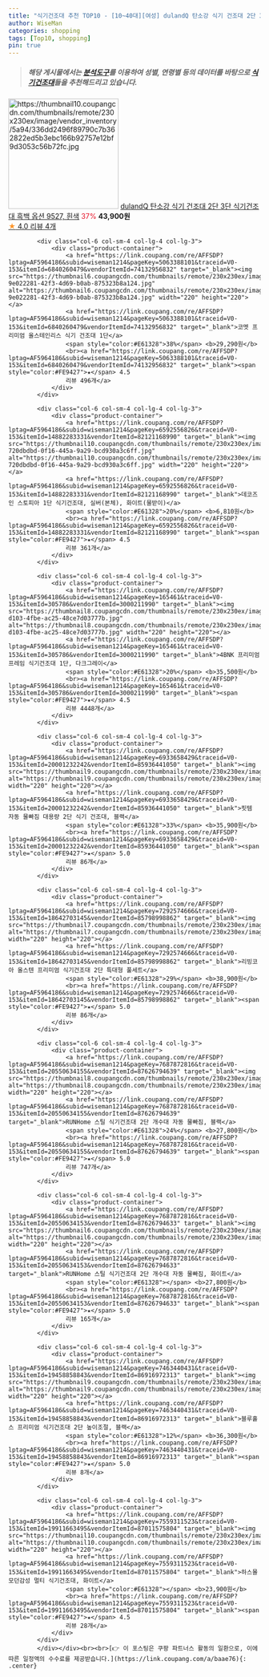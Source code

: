 ```yaml
---
title: "식기건조대 추천 TOP10 - [10~40대][여성] dulandQ 탄소강 식기 건조대 2단 3단 식기건조대 흑백 옵션 9527, 흰색"
author: WiseMan
categories: shopping
tags: [Top10, shopping]
pin: true
---
```


> ##### 해당 게시물에서는 [**분석도구**](https://itemscout.io/)를 이용하여 **성별**, **연령별** 등의 데이터를 바탕으로 [**식기건조대**](https://link.coupang.com/a/baae76)들을 추천해드리고 있습니다.
<div class="container"><div class="row">
            <div class="col-6 col-sm-4 col-lg-4 col-lg-3">
                <div class="product-container">
                    <a href="https://link.coupang.com/re/AFFSDP?lptag=AF5964186&subid=wiseman1214&pageKey=7674819970&traceid=V0-153&itemId=20483683355&vendorItemId=87599436253" target="_blank"><img src="https://thumbnail10.coupangcdn.com/thumbnails/remote/230x230ex/image/vendor_inventory/5a94/336dd2496f89790c7b362822ed5b3ebc166b92757e12bf9d3053c56b72fc.jpg" alt="https://thumbnail10.coupangcdn.com/thumbnails/remote/230x230ex/image/vendor_inventory/5a94/336dd2496f89790c7b362822ed5b3ebc166b92757e12bf9d3053c56b72fc.jpg" width="220" height="220"></a>
                    <a href="https://link.coupang.com/re/AFFSDP?lptag=AF5964186&subid=wiseman1214&pageKey=7674819970&traceid=V0-153&itemId=20483683355&vendorItemId=87599436253" target="_blank">dulandQ 탄소강 식기 건조대 2단 3단 식기건조대 흑백 옵션 9527, 흰색</a>
                    <span style="color:#E61328">37%</span> <b>43,900원</b>
                    <br><a href="https://link.coupang.com/re/AFFSDP?lptag=AF5964186&subid=wiseman1214&pageKey=7674819970&traceid=V0-153&itemId=20483683355&vendorItemId=87599436253" target="_blank"><span style="color:#FE9427">★</span> 4.0
                    리뷰 4개</a>
                </div>
            </div>
            
            <div class="col-6 col-sm-4 col-lg-4 col-lg-3">
                <div class="product-container">
                    <a href="https://link.coupang.com/re/AFFSDP?lptag=AF5964186&subid=wiseman1214&pageKey=5063388101&traceid=V0-153&itemId=6840260479&vendorItemId=74132956832" target="_blank"><img src="https://thumbnail6.coupangcdn.com/thumbnails/remote/230x230ex/image/retail/images/55756561515020-9e022281-42f3-4d69-b0ab-875323b8a124.jpg" alt="https://thumbnail6.coupangcdn.com/thumbnails/remote/230x230ex/image/retail/images/55756561515020-9e022281-42f3-4d69-b0ab-875323b8a124.jpg" width="220" height="220"></a>
                    <a href="https://link.coupang.com/re/AFFSDP?lptag=AF5964186&subid=wiseman1214&pageKey=5063388101&traceid=V0-153&itemId=6840260479&vendorItemId=74132956832" target="_blank">코멧 프리미엄 올스테인리스 식기 건조대 1단</a>
                    <span style="color:#E61328">38%</span> <b>29,290원</b>
                    <br><a href="https://link.coupang.com/re/AFFSDP?lptag=AF5964186&subid=wiseman1214&pageKey=5063388101&traceid=V0-153&itemId=6840260479&vendorItemId=74132956832" target="_blank"><span style="color:#FE9427">★</span> 4.5
                    리뷰 496개</a>
                </div>
            </div>
            
            <div class="col-6 col-sm-4 col-lg-4 col-lg-3">
                <div class="product-container">
                    <a href="https://link.coupang.com/re/AFFSDP?lptag=AF5964186&subid=wiseman1214&pageKey=6592556826&traceid=V0-153&itemId=14882283331&vendorItemId=82121168990" target="_blank"><img src="https://thumbnail10.coupangcdn.com/thumbnails/remote/230x230ex/image/retail/images/3060254623313502-720dbdbd-0f16-445a-9a29-bcd930a3c6ff.jpg" alt="https://thumbnail10.coupangcdn.com/thumbnails/remote/230x230ex/image/retail/images/3060254623313502-720dbdbd-0f16-445a-9a29-bcd930a3c6ff.jpg" width="220" height="220"></a>
                    <a href="https://link.coupang.com/re/AFFSDP?lptag=AF5964186&subid=wiseman1214&pageKey=6592556826&traceid=V0-153&itemId=14882283331&vendorItemId=82121168990" target="_blank">데코즈인 스토피아 1단 식기건조대, 실버(본체), 화이트(물받이)</a>
                    <span style="color:#E61328">20%</span> <b>6,810원</b>
                    <br><a href="https://link.coupang.com/re/AFFSDP?lptag=AF5964186&subid=wiseman1214&pageKey=6592556826&traceid=V0-153&itemId=14882283331&vendorItemId=82121168990" target="_blank"><span style="color:#FE9427">★</span> 4.5
                    리뷰 361개</a>
                </div>
            </div>
            
            <div class="col-6 col-sm-4 col-lg-4 col-lg-3">
                <div class="product-container">
                    <a href="https://link.coupang.com/re/AFFSDP?lptag=AF5964186&subid=wiseman1214&pageKey=165461&traceid=V0-153&itemId=305786&vendorItemId=3000211990" target="_blank"><img src="https://thumbnail8.coupangcdn.com/thumbnails/remote/230x230ex/image/product/image/vendoritem/2018/10/24/3000211990/5fd09f53-d103-4fbe-ac25-48ce7d03777b.jpg" alt="https://thumbnail8.coupangcdn.com/thumbnails/remote/230x230ex/image/product/image/vendoritem/2018/10/24/3000211990/5fd09f53-d103-4fbe-ac25-48ce7d03777b.jpg" width="220" height="220"></a>
                    <a href="https://link.coupang.com/re/AFFSDP?lptag=AF5964186&subid=wiseman1214&pageKey=165461&traceid=V0-153&itemId=305786&vendorItemId=3000211990" target="_blank">4BNK 프리미엄 프레임 식기건조대 1단, 다크그레이</a>
                    <span style="color:#E61328">20%</span> <b>35,500원</b>
                    <br><a href="https://link.coupang.com/re/AFFSDP?lptag=AF5964186&subid=wiseman1214&pageKey=165461&traceid=V0-153&itemId=305786&vendorItemId=3000211990" target="_blank"><span style="color:#FE9427">★</span> 4.5
                    리뷰 4448개</a>
                </div>
            </div>
            
            <div class="col-6 col-sm-4 col-lg-4 col-lg-3">
                <div class="product-container">
                    <a href="https://link.coupang.com/re/AFFSDP?lptag=AF5964186&subid=wiseman1214&pageKey=6933658429&traceid=V0-153&itemId=20001232242&vendorItemId=85936441050" target="_blank"><img src="https://thumbnail9.coupangcdn.com/thumbnails/remote/230x230ex/image/vendor_inventory/725b/836e597afa4eb3b52a6378909c15cc80bfd0146916ea3372ed5287443d78.jpg" alt="https://thumbnail9.coupangcdn.com/thumbnails/remote/230x230ex/image/vendor_inventory/725b/836e597afa4eb3b52a6378909c15cc80bfd0146916ea3372ed5287443d78.jpg" width="220" height="220"></a>
                    <a href="https://link.coupang.com/re/AFFSDP?lptag=AF5964186&subid=wiseman1214&pageKey=6933658429&traceid=V0-153&itemId=20001232242&vendorItemId=85936441050" target="_blank">핏템 자동 물빠짐 대용량 2단 식기 건조대, 블랙</a>
                    <span style="color:#E61328">33%</span> <b>35,900원</b>
                    <br><a href="https://link.coupang.com/re/AFFSDP?lptag=AF5964186&subid=wiseman1214&pageKey=6933658429&traceid=V0-153&itemId=20001232242&vendorItemId=85936441050" target="_blank"><span style="color:#FE9427">★</span> 5.0
                    리뷰 86개</a>
                </div>
            </div>
            
            <div class="col-6 col-sm-4 col-lg-4 col-lg-3">
                <div class="product-container">
                    <a href="https://link.coupang.com/re/AFFSDP?lptag=AF5964186&subid=wiseman1214&pageKey=7292574666&traceid=V0-153&itemId=18642703145&vendorItemId=85798998862" target="_blank"><img src="https://thumbnail7.coupangcdn.com/thumbnails/remote/230x230ex/image/vendor_inventory/e0d3/057a54e6ab5d085dba706e11414db2291979a49f8c3b5363faba33d6f8d4.jpg" alt="https://thumbnail7.coupangcdn.com/thumbnails/remote/230x230ex/image/vendor_inventory/e0d3/057a54e6ab5d085dba706e11414db2291979a49f8c3b5363faba33d6f8d4.jpg" width="220" height="220"></a>
                    <a href="https://link.coupang.com/re/AFFSDP?lptag=AF5964186&subid=wiseman1214&pageKey=7292574666&traceid=V0-153&itemId=18642703145&vendorItemId=85798998862" target="_blank">리빙코아 올스텐 프리미엄 식기건조대 2단 특대형 풀세트</a>
                    <span style="color:#E61328">29%</span> <b>38,900원</b>
                    <br><a href="https://link.coupang.com/re/AFFSDP?lptag=AF5964186&subid=wiseman1214&pageKey=7292574666&traceid=V0-153&itemId=18642703145&vendorItemId=85798998862" target="_blank"><span style="color:#FE9427">★</span> 5.0
                    리뷰 86개</a>
                </div>
            </div>
            
            <div class="col-6 col-sm-4 col-lg-4 col-lg-3">
                <div class="product-container">
                    <a href="https://link.coupang.com/re/AFFSDP?lptag=AF5964186&subid=wiseman1214&pageKey=7687872816&traceid=V0-153&itemId=20550634155&vendorItemId=87626794639" target="_blank"><img src="https://thumbnail8.coupangcdn.com/thumbnails/remote/230x230ex/image/vendor_inventory/3049/27f592d4e01a3250794e760ec85996cc29573963c1e99646a93c89de8fca.jpg" alt="https://thumbnail8.coupangcdn.com/thumbnails/remote/230x230ex/image/vendor_inventory/3049/27f592d4e01a3250794e760ec85996cc29573963c1e99646a93c89de8fca.jpg" width="220" height="220"></a>
                    <a href="https://link.coupang.com/re/AFFSDP?lptag=AF5964186&subid=wiseman1214&pageKey=7687872816&traceid=V0-153&itemId=20550634155&vendorItemId=87626794639" target="_blank">RUNHome 스틸 식기건조대 2단 개수대 자동 물빠짐, 블랙</a>
                    <span style="color:#E61328">24%</span> <b>27,800원</b>
                    <br><a href="https://link.coupang.com/re/AFFSDP?lptag=AF5964186&subid=wiseman1214&pageKey=7687872816&traceid=V0-153&itemId=20550634155&vendorItemId=87626794639" target="_blank"><span style="color:#FE9427">★</span> 5.0
                    리뷰 747개</a>
                </div>
            </div>
            
            <div class="col-6 col-sm-4 col-lg-4 col-lg-3">
                <div class="product-container">
                    <a href="https://link.coupang.com/re/AFFSDP?lptag=AF5964186&subid=wiseman1214&pageKey=7687872816&traceid=V0-153&itemId=20550634153&vendorItemId=87626794633" target="_blank"><img src="https://thumbnail6.coupangcdn.com/thumbnails/remote/230x230ex/image/vendor_inventory/a921/896b9d0cb41b7a5b539843112dac6d362b57ddc18515cf086cc26a1c54e7.jpg" alt="https://thumbnail6.coupangcdn.com/thumbnails/remote/230x230ex/image/vendor_inventory/a921/896b9d0cb41b7a5b539843112dac6d362b57ddc18515cf086cc26a1c54e7.jpg" width="220" height="220"></a>
                    <a href="https://link.coupang.com/re/AFFSDP?lptag=AF5964186&subid=wiseman1214&pageKey=7687872816&traceid=V0-153&itemId=20550634153&vendorItemId=87626794633" target="_blank">RUNHome 스틸 식기건조대 2단 개수대 자동 물빠짐, 화이트</a>
                    <span style="color:#E61328"></span> <b>27,800원</b>
                    <br><a href="https://link.coupang.com/re/AFFSDP?lptag=AF5964186&subid=wiseman1214&pageKey=7687872816&traceid=V0-153&itemId=20550634153&vendorItemId=87626794633" target="_blank"><span style="color:#FE9427">★</span> 5.0
                    리뷰 165개</a>
                </div>
            </div>
            
            <div class="col-6 col-sm-4 col-lg-4 col-lg-3">
                <div class="product-container">
                    <a href="https://link.coupang.com/re/AFFSDP?lptag=AF5964186&subid=wiseman1214&pageKey=7463440431&traceid=V0-153&itemId=19458858843&vendorItemId=86916972313" target="_blank"><img src="https://thumbnail9.coupangcdn.com/thumbnails/remote/230x230ex/image/vendor_inventory/e3b5/daeef80adb43f4c311ec0843f1e44a288fc1e58fdf5a93c4577890a8b36f.jpg" alt="https://thumbnail9.coupangcdn.com/thumbnails/remote/230x230ex/image/vendor_inventory/e3b5/daeef80adb43f4c311ec0843f1e44a288fc1e58fdf5a93c4577890a8b36f.jpg" width="220" height="220"></a>
                    <a href="https://link.coupang.com/re/AFFSDP?lptag=AF5964186&subid=wiseman1214&pageKey=7463440431&traceid=V0-153&itemId=19458858843&vendorItemId=86916972313" target="_blank">블루홀스 프리미엄 식기건조대 2단 높이조절, 블랙</a>
                    <span style="color:#E61328">12%</span> <b>36,300원</b>
                    <br><a href="https://link.coupang.com/re/AFFSDP?lptag=AF5964186&subid=wiseman1214&pageKey=7463440431&traceid=V0-153&itemId=19458858843&vendorItemId=86916972313" target="_blank"><span style="color:#FE9427">★</span> 5.0
                    리뷰 8개</a>
                </div>
            </div>
            
            <div class="col-6 col-sm-4 col-lg-4 col-lg-3">
                <div class="product-container">
                    <a href="https://link.coupang.com/re/AFFSDP?lptag=AF5964186&subid=wiseman1214&pageKey=7559311523&traceid=V0-153&itemId=19911663495&vendorItemId=87011575804" target="_blank"><img src="https://thumbnail10.coupangcdn.com/thumbnails/remote/230x230ex/image/vendor_inventory/618a/6bcb5e28f559cd7c89dcecfff5a36fdd5ecee4c71dc8c5136f9605be469f.jpg" alt="https://thumbnail10.coupangcdn.com/thumbnails/remote/230x230ex/image/vendor_inventory/618a/6bcb5e28f559cd7c89dcecfff5a36fdd5ecee4c71dc8c5136f9605be469f.jpg" width="220" height="220"></a>
                    <a href="https://link.coupang.com/re/AFFSDP?lptag=AF5964186&subid=wiseman1214&pageKey=7559311523&traceid=V0-153&itemId=19911663495&vendorItemId=87011575804" target="_blank">하스몰 모던감성 멀티 식기건조대, 화이트</a>
                    <span style="color:#E61328"></span> <b>23,900원</b>
                    <br><a href="https://link.coupang.com/re/AFFSDP?lptag=AF5964186&subid=wiseman1214&pageKey=7559311523&traceid=V0-153&itemId=19911663495&vendorItemId=87011575804" target="_blank"><span style="color:#FE9427">★</span> 4.5
                    리뷰 28개</a>
                </div>
            </div>
            </div></div><br><br>[👉 이 포스팅은 쿠팡 파트너스 활동의 일환으로, 이에 따른 일정액의 수수료를 제공받습니다.](https://link.coupang.com/a/baae76){: .center}